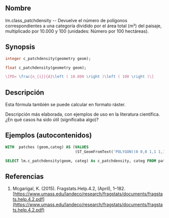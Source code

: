 ## Nombre
lm.class_patchdensity --  Devuelve el número de polígonos correspondientes a una categoría dividido por el área total (m²) del paisaje, multiplicado por 10.000 y 100 (unidades: Número por 100 hectáreas).

## Synopsis

```sql
integer c_patchdensity(geometry geom);

float c_patchdensity(geometry geom);
```

```tex
\[PD= \frac{n_{i}}{A}\left ( 10.000 \right )\left ( 100 \right )\]
```

## Descripción

Esta fórmula también se puede calcular en formato ráster.

Descripción más elaborada, con ejemplos de uso en la literatura científica. ¿En qué casos ha sido útil (significaba algo)?


## Ejemplos (autocontenidos)


```sql
WITH  patches (geom,categ) AS (VALUES
                               (ST_GeomFromText('POLYGON((0 0,0 1,1 1,1 0,0 0))',25830),'Urbano'))

SELECT lm.c_patchdensity(geom, categ) As c_patchdensity, categ FROM patches;
```

## Referencias

1. Mcgarigal, K. (2015). Fragstats.Help.4.2, (April), 1–182. [https://www.umass.edu/landeco/research/fragstats/documents/fragstats.help.4.2.pdf](https://www.umass.edu/landeco/research/fragstats/documents/fragstats.help.4.2.pdf)
